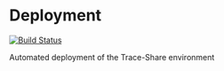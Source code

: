 # Deployment

[![Build Status](https://travis-ci.org/Trace-Share/Deployment.svg?branch=master)](https://travis-ci.org/Trace-Share/Deployment)

Automated deployment of the Trace-Share environment
